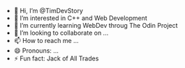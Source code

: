 - 👋 Hi, I’m @TimDevStory
- 👀 I’m interested in C++ and Web Development
- 🌱 I’m currently learning WebDev throug The Odin Project
- 💞️ I’m looking to collaborate on ...
- 📫 How to reach me ...
- 😄 Pronouns: ...
- ⚡ Fun fact: Jack of All Trades

<!---
TimDevStory/TimDevStory is a ✨ special ✨ repository because its `README.md` (this file) appears on your GitHub profile.
You can click the Preview link to take a look at your changes.
--->
